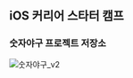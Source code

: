 ## iOS 커리어 스타터 캠프

### 숫자야구 프로젝트 저장소


![숫자야구_v2](https://user-images.githubusercontent.com/90945013/136130236-359d0e37-98a7-4c3e-b010-e07a38d93eec.jpg)

